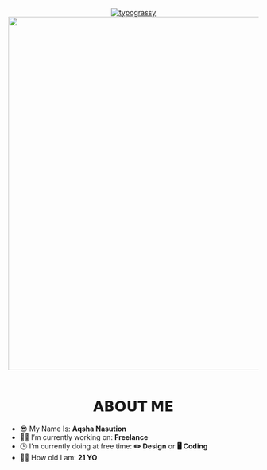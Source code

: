 <div align="center">
  <a href="https://github.com/kawarimidoll/typograssy">
    <img alt="typograssy" src="https://typograssy.deno.dev/api?text=AQSHA%20NASUTION&l0=none&l1=800080&bg=000000&frame=none&speed=100&comment=">
  </a>
</div>
<div align="center">
  <img width="710" height="auto" src="gojo-jujutsu-kaisen.gif">
</div>
<br>
<h1 align="center">𝗔𝗕𝗢𝗨𝗧 𝗠𝗘</h1>

<ul>
  <li> 😎 My Name Is: <b>Aqsha Nasution</b></li>
  <li> 🙋‍♂️ I’m currently working on: <b>Freelance</b></li>
  <li> 🕒 I’m currently doing at free time: <b>✏️ Design</b> or <b>🖥️ Coding</b></li>
  <li> 🧑‍🎓 How old I am: <b>21 YO</b></li>
</ul>
